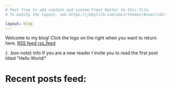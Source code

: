 ```yaml
---
# Feel free to add content and custom Front Matter to this file.
# To modify the layout, see https://jekyllrb.com/docs/themes/#overriding-theme-defaults

layout: blog
---
```


Welcome to my blog! Click the logo on the right when you want to return here. <a href="{{ site.baseurl }}/feed.xml">RSS feed&nbsp;<span class="material-icons" title="RSS Feed">rss_feed</span></a>

{: .box-note}
<span class="material-icons-outlined">info</span> If you are a new reader I invite you to read the first post titled "Hello World!"

# Recent posts <span class="material-icons">feed</span>: <br>

